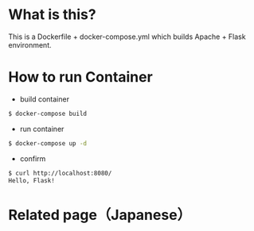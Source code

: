 # What is this?
This is a Dockerfile + docker-compose.yml which builds Apache + Flask environment.

# How to run Container
  *  build container
``` bash
$ docker-compose build
```
  * run container
``` bash
$ docker-compose up -d 
```
  * confirm 
``` bash
$ curl http://localhost:8080/
Hello, Flask!
```

# Related page（Japanese）

